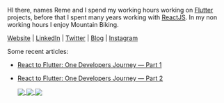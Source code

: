 HI there, names Reme and I spend my working hours working on [Flutter](https://flutter.dev) projects, before that I spent many years working with [ReactJS](https://reactjs.org). In my non working hours I enjoy Mountain Biking.

[Website](https://www.remelehane.dev) | [LinkedIn](https://www.linkedin.com/in/remelehane/) | [Twitter](https://twitter.com/RemeJuan) | [Blog](https://medium.com/@reme.lehane) | [Instagram](https://www.instagram.com/rem_jlh/)

Some recent articles:
- [React to Flutter: One Developers Journey — Part 1](https://itnext.io/react-to-flutter-one-developers-journey-part-1-f101443bff82)
- [React to Flutter: One Developers Journey — Part 2](https://itnext.io/react-to-flutter-one-developers-journey-part-2-10ac6919f580)



  <a href="https://github.com/RemeJuan/github-readme-stats">
    <img align="center" src="https://github-readme-stats.vercel.app/api?username=RemeJuan&count_private=true&theme=radical&show_icons=true" />
  </a>
  <a href="https://github.com/RemeJuan/github-readme-stats">
    <img align="center" src="https://github-readme-stats.vercel.app/api/top-langs/?username=RemeJuan&layout=compact&theme=radical&hide=html,less,css,scss,sass&langs_count=3" />
  </a>
  <a href="https://wakatime.com/@RemeJuan">
    <img align="center" src="https://github-readme-stats.vercel.app/api/wakatime?username=RemeJuan&layout=compact&theme=radical" />
  </a>
